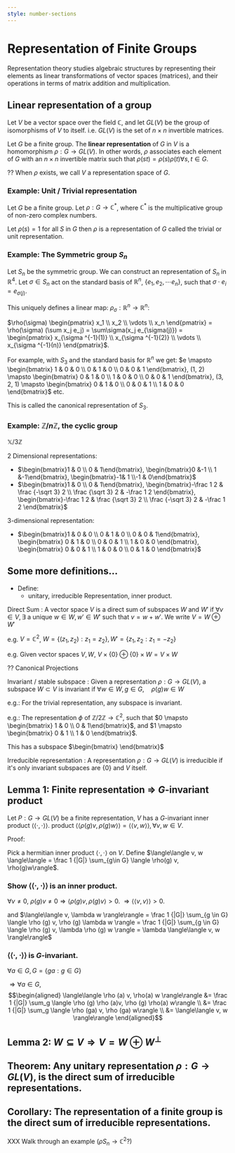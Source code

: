 ```yaml
---
style: number-sections
---
```


# Representation of  Finite Groups

Representation theory studies algebraic structures by representing their
elements as linear transformations of vector spaces (matrices), and their operations
in terms of matrix addition and multiplication.

## Linear representation of a group

Let $V$ be a vector space over the field $\mathbb C$, and let $GL(V)$ be the
group of isomorphisms of $V$ to itself. i.e. $GL(V)$ is the set of $n\times n$
invertible matrices.

Let $G$ be a finite group. The **linear representation** of $G$ in $V$ is a
homomorphism $\rho: G \to GL(V)$.
In other words, $\rho$ associates each element of $G$ with an $n\times n$
invertible matrix such that $\rho(st) = \rho(s)\rho(t) \forall s, t \in G$.

?? When $\rho$ exists, we call $V$ a representation space of $G$.

### Example: Unit / Trivial representation

Let $G$ be a finite group. Let $\rho: G \to \mathbb C^*$, where $\mathbb C^*$ is
the multiplicative group of non-zero complex numbers.

Let $\rho(s) = 1$ for all $S$ in $G$ then $\rho$ is a representation of $G$
called the trivial or unit representation.

### Example: The Symmetric group $S_n$

Let $S_n$ be the symmetric group. We can construct an representation of $S_n$ in
$\mathbb R^4$. Let $\sigma \in S_n$ act on the standard basis of $\mathbb R^n$,
$\{e_1, e_2, \cdots e_n\}$, such that $\sigma\cdot e_i = e_{\sigma(j)}$.

This uniquely defines a linear map: $\rho_\sigma: \mathbb R^n \to \mathbb R^n$:

$\rho(\sigma) \begin{pmatrix} x_1 \\ x_2 \\ \vdots \\ x_n \end{pmatrix} =
\rho(\sigma) (\sum x_j e_j) = \sum\sigma(x_j e_{\sigma(j)}) =
\begin{pmatrix}
x_{\sigma ^{-1}(1)} \\
x_{\sigma ^{-1}(2)} \\
\vdots            \\
x_{\sigma ^{-1}(n)}
\end{pmatrix}$.

For example, with $S_3$ and the standard basis for $\mathbb R^n$ we get:
$e         \mapsto \begin{bmatrix} 1 & 0 & 0 \\ 0 & 1 & 0 \\ 0 & 0 & 1 \end{bmatrix},
 (1, 2)    \mapsto \begin{bmatrix} 0 & 1 & 0 \\ 1 & 0 & 0 \\ 0 & 0 & 1 \end{bmatrix},
 (3, 2, 1) \mapsto \begin{bmatrix} 0 & 1 & 0 \\ 0 & 0 & 1 \\ 1 & 0 & 0 \end{bmatrix}$
etc.

This is called the canonical representation of $S_3$.

### Example: $\mathbb Z / n \mathbb Z$, the cyclic group

$\mathbb X / 3 \mathbb Z$

2 Dimensional representations:

 * $\begin{bmatrix}1 & 0 \\ 0 & 1\end{bmatrix},
    \begin{bmatrix}0 &-1 \\ 1 &-1\end{bmatrix},
    \begin{bmatrix}-1& 1 \\-1 & 0\end{bmatrix}$
 * $\begin{bmatrix}1 & 0 \\ 0 & 1\end{bmatrix},
    \begin{bmatrix}-\frac 1 2 & \frac {-\sqrt 3} 2 \\ \frac {\sqrt 3} 2 & -\frac 1 2 \end{bmatrix},
    \begin{bmatrix}-\frac 1 2 & \frac {\sqrt 3} 2 \\ \frac {-\sqrt 3} 2 & -\frac 1 2 \end{bmatrix}$

3-dimensional representation:

 * $\begin{bmatrix}1 & 0 & 0 \\ 0 & 1 & 0 \\ 0 & 0 & 1\end{bmatrix},
    \begin{bmatrix} 0 & 1 & 0 \\ 0 & 0 & 1 \\ 1 & 0 & 0 \end{bmatrix},
    \begin{bmatrix} 0 & 0 & 1 \\ 1 & 0 & 0 \\ 0 & 1 & 0 \end{bmatrix}$

## Some more definitions...
* Define:
  - unitary, irreducible Representation, inner product.

Direct Sum
:   A vector space $V$ is a direct sum of subspaces $W$ and $W'$ if
    $\forall v \in  V, \exists$ a unique $w \in W, w' \in W'$ such
    that $v = w + w'$. We write $V =  W \oplus W'$

  e.g. $V = \mathbb C^2$, $W = \{(z_1, z_2)  : z_1 = z_2 \}, W' = \{ z_1, z_2  :
  z_1 = -z_2 \}$

  e.g. Given vector spaces $V, W$, $V \times \{0\} \oplus \{0\}\times W = V
  \times W$

  ?? Canonical Projections

Invariant / stable subspace
: Given a representation $\rho: G \to GL(V)$, a subspace $W \subset V$ is
  invariant if $\forall w \in W, g \in G, \quad \rho(g) w \in W$

  e.g.: For the trivial representation, any subspace is invariant.

  e.g.: The representation $\phi$ of $\mathbb Z / 2 \mathbb Z \to \mathbb C^2$, such that $0
  \mapsto \begin{bmatrix} 1 & 0 \\ 0 & 1\end{bmatrix}$, and $1 \mapsto
  \begin{bmatrix} 0 & 1 \\ 1 & 0 \end{bmatrix}$.

  This has a subspace $\begin{bmatrix}
  \end{bmatrix}$

Irreducible representation
: A representation $\rho: G \to GL(V)$ is irreducible if it's only invariant
  subspaces are $\{0\}$ and $V$ itself.


## Lemma 1: Finite representation $\Longrightarrow$ $G$-invariant product

Let $P: G \to GL(V)$ be a finite representation, $V$ has a $G$-invariant inner
product $\langle\langle \cdot, \cdot \rangle\rangle$.
product $\langle\langle \rho(g) v, \rho(g)w\rangle\rangle = \langle\langle v, w
\rangle\rangle, \forall v, w \in V$.

Proof:

Pick a hermitian inner product $\langle\cdot, \cdot \rangle$ on
$V$. Define $\langle\langle v, w \langle\langle = \frac 1 {|G|} \sum_{g\in G}
\langle \rho(g) v, \rho(g)w\rangle$.

### Show $\langle\langle \cdot , \cdot \rangle\rangle$ is an inner product.

$\forall v \ne 0$, $\rho (g)v \ne 0 \Longrightarrow \langle \rho (g)v,
\rho(g) v\rangle > 0$.
$\Longrightarrow \langle\langle v, v \rangle\rangle > 0$.

and $\langle\langle v, \lambda w \rangle\rangle
= \frac 1 {|G|} \sum_{g \in G} \langle \rho (g) v, \rho (g) \lambda w \rangle 
= \frac 1 {|G|} \sum_{g \in G} \langle \rho (g) v, \lambda \rho (g) w \rangle 
= \lambda \langle\langle v, w \rangle\rangle$

### $\langle\langle \cdot, \cdot \rangle\rangle$ is $G$-invariant.

$\forall a \in G, G = \{ ga : g \in G \}$

$\Longrightarrow \forall a \in G$,
$$\begin{aligned}
\langle\langle \rho (a) v, \rho(a) w \rangle\rangle
&= \frac 1 {|G|} \sum_g \langle \rho (g) \rho (a)v, \rho (g) \rho(a) w\rangle \\
&= \frac 1 {|G|} \sum_g \langle \rho (ga) v, \rho (ga) w\rangle \\
&= \langle\langle v, w \rangle\rangle
\end{aligned}$$



##  Lemma 2: $W \subseteq V \Longrightarrow V = W \oplus W^{\perp}$



## Theorem: Any unitary representation $\rho: G \to GL(V)$, is the direct sum of irreducible representations.

## Corollary: The representation of a finite group is the direct sum of irreducible representations.

XXX Walk through an example ($\rho S_n \to \mathbb C^2$?)
